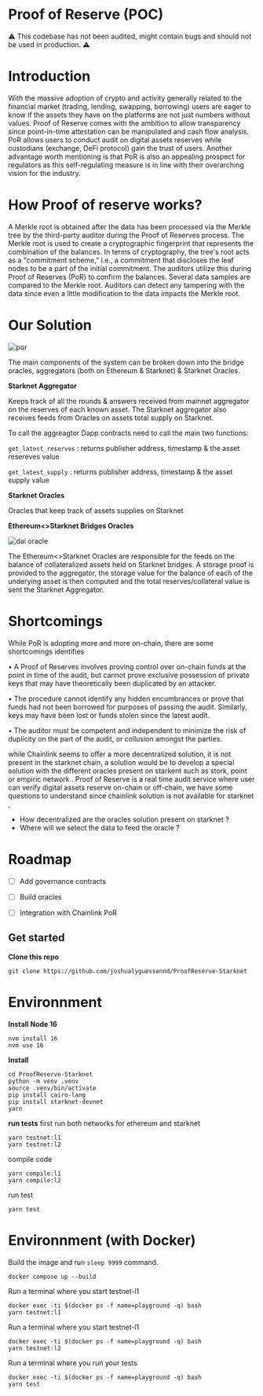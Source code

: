 # Proof of Reserve (POC)

 ⚠️ This codebase has not been audited, might contain bugs and should not be used in production. ⚠️
 
# Introduction

With the massive adoption of crypto and activity generally related to the financial market (trading, lending, swapping, borrowing) users are eager to know if the assets they have on the platforms are not just numbers without values. Proof of Reserve comes with the ambition to allow transparency since point-in-time attestation can be manipulated and cash flow analysis. PoR allows users to conduct audit on digital assets reserves while custodians (exchange, DeFi protocol) gain the trust of users. Another advantage worth mentioning is that PoR is also an appealing prospect for regulators as this self-regulating measure is in line with their overarching vision for the industry.


 # How Proof of reserve works?
 
A Merkle root is obtained after the data has been processed via the Merkle tree by the third-party auditor during the Proof of Reserves process. The Merkle root is used to create a cryptographic fingerprint that represents the combination of the balances. In terms of cryptography, the tree's root acts as a "commitment scheme," i.e., a commitment that discloses the leaf nodes to be a part of the initial commitment. The auditors utilize this during Proof of Reserves (PoR) to confirm the balances. Several data samples are compared to the Merkle root. Auditors can detect any tampering with the data since even a little modification to the data impacts the Merkle root.

# ****Our Solution****


![por](https://user-images.githubusercontent.com/37840702/199752841-beccc187-c90b-49b4-821e-725db3a1bb33.png)




The main components of the system can be broken down into the bridge oracles, aggregators (both on Ethereum & Starknet) & Starknet Oracles.


**Starknet Aggregator**

Keeps track of all the rounds & answers received from mainnet aggregator on the reserves of each known asset. The Starknet aggregator also receives feeds from Oracles on assets total supply on Starknet. 

To call the aggreagtor Dapp contracts need to call the main two functions:


```get_latest_reserves``` : returns publisher address, timestamp & the asset resereves value


```get_latest_supply``` : returns publisher address, timestamp & the asset supply value


**Starknet Oracles**

Oracles that keep track of assets supplies on Starknet

**Ethereum<>Starknet Bridges Oracles** 

![dai oracle](https://user-images.githubusercontent.com/37840702/200176615-6d1f5b88-84b8-49bf-8358-08167df470c7.png)

The Ethereum<>Starknet Oracles are responsible for the feeds on the balance of collateralized assets held on Starknet bridges. A storage proof is provided to the aggregator, the storage value for the balance of each of the underying asset is then computed and the total reserves/collateral value is sent the Starknet Aggregator. 


# ****Shortcomings****


While PoR is adopting more and more on-chain, there are some shortcomings identifies 

• A Proof of Reserves involves proving control over on-chain funds at the point in time of the audit, but cannot prove exclusive possession of private keys that may have theoretically been duplicated by an attacker.

• The procedure cannot identify any hidden encumbrances or prove that funds had not been borrowed for purposes of passing the audit. Similarly, keys may have been lost or funds stolen since the latest audit.

• The auditor must be competent and independent to minimize the risk of duplicity on the part of the audit, or collusion amongst the parties.

while Chainlink seems to offer a more decentralized solution, it is not present in the starknet chain, a solution would be to develop a special solution with the different oracles present on starkent such as stork, point or empiric network .  Proof of Reserve is a real time audit service where user can verify digital assets reserve on-chain or off-chain, we have some questions to understand since chainlink solution is not available for starknet ,

- How decentralized are the oracles solution present on starknet ?
- Where will we select the data to feed the oracle ?


# Roadmap

- [ ] Add governance contracts
- [ ] Build oracles
- [ ] Integration with Chainlink PoR 





## Get started

**Clone this repo**

```git clone https://github.com/joshualyguessennd/ProofReserve-Starknet```

# Environnment 

**Install Node 16**


```
nvm install 16
nvm use 16
```

**Install**
```
cd ProofReserve-Starknet
python -m venv .venv
source .venv/bin/activate
pip install cairo-lang
pip install starknet-devnet
yarn
```

**run tests**
first run both networks for ethereum and starknet
```
yarn testnet:l1
yarn testnet:l2
```
compile code
```
yarn compile:l1
yarn compile:l2
```
run test
```
yarn test
```

# Environnment (with Docker)

Build the image and run `sleep 9999` command.
```
docker compose up --build
```

Run a terminal where you start testnet-l1
```
docker exec -ti $(docker ps -f name=playground -q) bash
yarn testnet:l1
```

Run a terminal where you start testnet-l1
```
docker exec -ti $(docker ps -f name=playground -q) bash
yarn testnet:l2
```

Run a terminal where you run your tests
```
docker exec -ti $(docker ps -f name=playground -q) bash
yarn test
```
